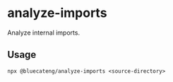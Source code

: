 # analyze-imports

Analyze internal imports.

## Usage

`npx @bluecateng/analyze-imports <source-directory>`
